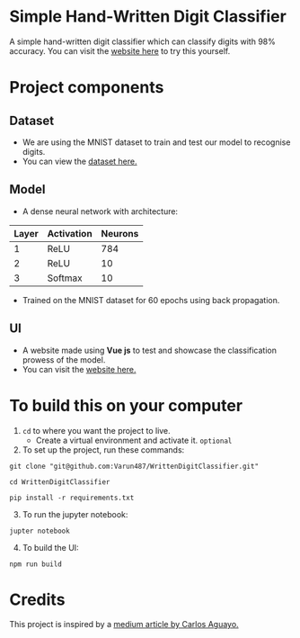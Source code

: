 # Simple Hand-Written Digit Classifier

A simple hand-written digit classifier which can classify digits with 98% accuracy.
You can visit the [website here](https://towardsdatascience.com/deploying-a-simple-machine-learning-model-into-a-webapp-using-tensorflow-js-3609c297fb04) to try this yourself.

# Project components

## Dataset

- We are using the MNIST dataset to train and test our model to recognise digits.
- You can view the [dataset here.](https://www.kaggle.com/c/digit-recognizer/data)

## Model

- A dense neural network with architecture:
  
| Layer | Activation   | Neurons |
| ---   | ---          | ---     |
|  1    | ReLU         | 784     |
|  2    | ReLU         | 10      |
|  3    | Softmax      | 10      |

- Trained on the MNIST dataset for 60 epochs using back propagation.

## UI

- A website made using __Vue js__ to test and showcase the classification prowess of the model.
- You can visit the [website here.](https://towardsdatascience.com/deploying-a-simple-machine-learning-model-into-a-webapp-using-tensorflow-js-3609c297fb04)

# To build this on your computer

1. `cd` to where you want the project to live.
    - Create a virtual environment and activate it. `optional`
2. To set up the project, run these commands:
```
git clone "git@github.com:Varun487/WrittenDigitClassifier.git"

cd WrittenDigitClassifier

pip install -r requirements.txt
```
3. To run the jupyter notebook:
```
jupter notebook
```
4. To build the UI:
```
npm run build
```

# Credits

This project is inspired by a [medium article by Carlos Aguayo.](https://towardsdatascience.com/deploying-a-simple-machine-learning-model-into-a-webapp-using-tensorflow-js-3609c297fb04)
